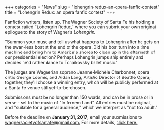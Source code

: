 +++
categories = "News"
slug = "lohengrin-redux-an-opera-fanfic-contest"
title = "Lohengrin Redux: an opera fanfic contest"
+++

Fanfiction writers, listen up. The Wagner Society of Santa Fe his holding a contest called "Lohengrin Redux," where you can submit your own original epilogue to the story of Wagner's *Lohengrin*.

"Summon your muse and tell us what happens to Lohengrin after he gets on the swan-less boat at the end of the opera.  Did his boat turn into a time machine and bring him to America's shores to clean up in the aftermath of our presidential election?  Perhaps Lohengrin jumps ship entirely and decides he'd rather dance to Tchaikovsky ballet music."

The judges are Wagnerian soprano Jeanne-Michèle Charbonnet, opera critic George Loomis, and Aidan Lang, Artistic Director of Seattle Opera; together, they'll choose a winning entry, which will be publicly performed at a Santa Fe venue still yet-to-be-chosen. 

Submissions must be no longer than 150 words, and can be in prose or in verse - set to the music of "In fernem Land". All entries must be original, and "suitable for a general audience," which we interpret as "not too adult."

Before the deadline on **January 31, 2017**, email your submissions to [wagnersocietyofsantafe@gmail.com.](mailto:wagnersocietyofsantafe@gmail.com) For more details, [click here.](http://operaamerica.org/applications/NOW/index.aspx?id=898#details)
